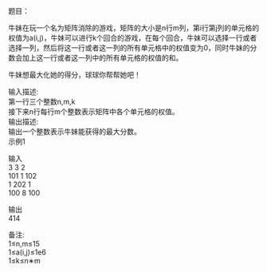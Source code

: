 题目：  牛妹在玩一个名为矩阵消除的游戏，矩阵的大小是n行m列，第i行第j列的单元格的权值为a(i,j)，牛妹可以进行k个回合的游戏，在每个回合，牛妹可以选择一行或者选择一列，然后将这一行或者这一列的所有单元格中的权值变为0，同时牛妹的分数会加上这一行或者这一列中的所有单元格的权值的和。   牛妹想最大化她的得分，球球你帮帮她吧！   输入描述:  第一行三个整数n,m,k  接下来n行每行m个整数表示矩阵中各个单元格的权值。  输出描述:  输出一个整数表示牛妹能获得的最大分数。  示例1  输入  3 3 2  101 1 102  1 202 1  100 8 100  输出  414备注:  1≤n,m≤15  1≤a(i,j)≤1e6  1≤k≤n∗m